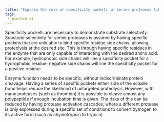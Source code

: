 ```yaml
---
title: "Explain the role of specificity pockets in serine proteases like trypsin and subtilisin. How do these pockets contribute to substrate selectivity and enzyme function? "
tags:
 - biochem-ii
---
```

Specificity pockets are necessary to demonstrate substrate selectivity. Substrate selectivity for serine proteases is assured by having specific pockets that are only able to bind specific residue side chains, allowing proteolysis at the desired site. This is through having specific residues in the enzyme that are only capable of interacting with the desired amino acid. For example, hydrophobic side chains will line a specificity pocket for a hydrophobic residue; negative side chains will line the specificity pocket for a positive residue.  

Enzyme function needs to be specific, without indiscriminate protein cleavage. Having a series of specific pockets either side of the scissile bond helps reduce the likelihood of untargeted proteolysis. However, with many proteases (such as thrombin) it is possible to cleave almost any polypeptide if enough incubation time is given. The risks of this can be reduced by having protease activation cascades, where a different protease is only expressed during a specific set of conditions to convert zymogen to its active form (such as chymotrypsin to trypsin).  
